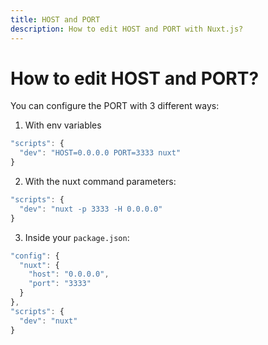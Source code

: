 ```yaml
---
title: HOST and PORT
description: How to edit HOST and PORT with Nuxt.js?
---
```


# How to edit HOST and PORT?

You can configure the PORT with 3 different ways:

1. With env variables
```js
"scripts": {
  "dev": "HOST=0.0.0.0 PORT=3333 nuxt"
}
```

2. With the nuxt command parameters:
```js
"scripts": {
  "dev": "nuxt -p 3333 -H 0.0.0.0"
}
```


3. Inside your `package.json`:
```js
"config": {
  "nuxt": {
    "host": "0.0.0.0",
    "port": "3333"
  }
},
"scripts": {
  "dev": "nuxt"
}
```